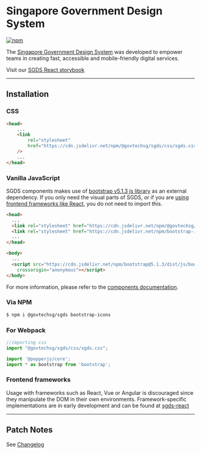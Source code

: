 # Singapore Government Design System
[![npm](https://img.shields.io/npm/v/@govtechsg/sgds.svg)](https://www.npmjs.com/package/@govtechsg/sgds)

The [Singapore Government Design System](https://www.designsystem.tech.gov.sg) was developed to empower teams in creating fast, accessible and mobile-friendly digital services.

Visit our [SGDS React storybook](https://react.designsystem.tech.gov.sg)
<hr>

## Installation
### CSS

```html
<head>
    ...
    <link
        rel="stylesheet"
        href="https://cdn.jsdelivr.net/npm/@govtechsg/sgds/css/sgds.css"
    />
    ...
</head>
```

### Vanilla JavaScript

SGDS components makes use of [bootstrap v5.1.3 js library](https://getbootstrap.com/docs/5.1/getting-started/javascript/) as an external dependency. If you only need the visual parts of SGDS, or if you are [using frontend frameworks like React](https://react.designsystem.tech.gov.sg), you do not need to import this.

```html
<head>
  ...
  <link rel="stylesheet" href="https://cdn.jsdelivr.net/npm/@govtechsg/sgds/css/sgds.css" />
  <link rel="stylesheet" href="https://cdn.jsdelivr.net/npm/bootstrap-icons@1.9.1/font/bootstrap-icons.css">
  ...
</head>

<body>
  ...
  <script src="https://cdn.jsdelivr.net/npm/bootstrap@5.1.3/dist/js/bootstrap.bundle.min.js"
    crossorigin="anonymous"></script>
</body>
```

For more information, please refer to the [components documentation](https://www.designsystem.tech.gov.sg/components).

### Via NPM

```sh
$ npm i @govtechsg/sgds bootstrap-icons
```

### For Webpack

```js
//importing css
import "@govtechsg/sgds/css/sgds.css";
```

```js
import '@popperjs/core';
import * as bootstrap from 'bootstrap';
```

### Frontend frameworks

Usage with frameworks such as React, Vue or Angular is discouraged since they manipulate the DOM in their own environments. Framework-specific implementations are in early development and can be found at [sgds-react](https://github.com/GovTechSG/sgds-govtech-react)

<hr>

## Patch Notes

See [Changelog](https://github.com/GovTechSG/sgds/blob/v2/CHANGELOG.md)

